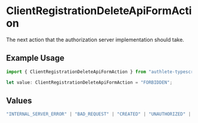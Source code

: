 # ClientRegistrationDeleteApiFormAction

The next action that the authorization server implementation should take.


## Example Usage

```typescript
import { ClientRegistrationDeleteApiFormAction } from "authlete-typescript-sdk/models/operations";

let value: ClientRegistrationDeleteApiFormAction = "FORBIDDEN";
```

## Values

```typescript
"INTERNAL_SERVER_ERROR" | "BAD_REQUEST" | "CREATED" | "UNAUTHORIZED" | "FORBIDDEN" | "JSON" | "JWT" | "OK"
```